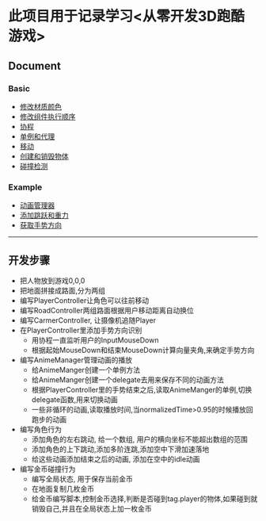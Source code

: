 # 此项目用于记录学习<从零开发3D跑酷游戏>

## Document

### Basic

* [修改材质颜色](doc/basic/修改材质颜色.md)
* [修改组件执行顺序](doc/basic/修改组件执行顺序.md)
* [协程](doc/basic/协程.md)
* [单例和代理](doc/basic/单例和代理.md)
* [移动](doc/basic/移动.md)
* [创建和销毁物体](doc/basic/创建和销毁物体.md)
* [碰撞检测](doc/basic/移碰撞检测动.md)

### Example

* [动画管理器](doc/example/动画管理器.md)
* [添加跳跃和重力](doc/example/添加跳跃和重力.md)
* [获取手势方向](doc/example/获取手势方向.md)

---

## 开发步骤

- 把人物放到游戏0,0,0
- 把地面拼接成路面,分为两组
- 编写PlayerController让角色可以往前移动
- 编写RoadController两组路面根据用户移动距离自动换位
- 编写CarmerController, 让摄像机追随Player
- 在PlayerController里添加手势方向识别
  - 用协程一直监听用户的InputMouseDown
  - 根据起始MouseDown和结束MouseDown计算向量夹角,来确定手势方向
- 编写AnimeManager管理动画的播放
  - 给AnimeManger创建一个单例方法
  - 给AnimeManger创建一个delegate去用来保存不同的动画方法
  - 根据PlayerController里的手势结束之后,读取AnimeManger的单例,切换delegate函数,用来切换动画
  - 一些非循环的动画,读取播放时间,当normalizedTime>0.95的时候播放回跑步的动画
- 编写角色行为
  - 添加角色的左右跳动, 给一个数组, 用户的横向坐标不能超出数组的范围
  - 添加角色的上下跳动,添加多阶连跳,添加空中下滑加速落地
  - 给这些动画添加结束之后的动画, 添加在空中的idle动画
- 编写金币碰撞行为
  - 编写全局状态, 用于保存当前金币
  - 在地面复制几枚金币
  - 给金币编写脚本,控制金币选择,判断是否碰到tag.player的物体,如果碰到就销毁自己,并且在全局状态上加一枚金币